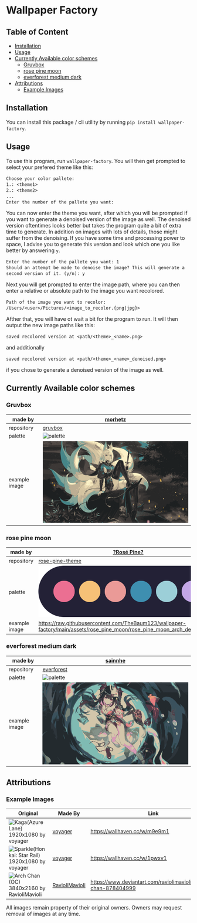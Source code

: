 # Wallpaper Factory

## Table of Content

-   [Installation](#Installation)
-   [Usage](#Usage)
-   [Currently Available color schemes](#Currently-Available-color-schemes)
    -   [Gruvbox](#Gruvbox)
    -   [rose pine moon](#rose-pine-moon)
    -   [everforest medium dark](#everforest-medium-dark)
-   [Attributions](#Attributions)
    -   [Example Images](#Example-Images)

## Installation

You can install this package / cli utility by running `pip install wallpaper-factory`.

## Usage

To use this program, run `wallpaper-factory`. You will then get prompted to select your prefered theme like this:

```
Choose your color pallete:
1.: <theme1>
2.: <theme2>
...
Enter the number of the pallete you want:
```

You can now enter the theme you want, after which you will be prompted if you want to generate a denoised version of the image as well. The denoised version oftentimes looks better but takes the program quite a bit of extra time to generate. In addition on images with lots of details, those might suffer from the denoising. If you have some time and processing power to space, I advise you to generate this version and look which one you like better by answering `y`.

```
Enter the number of the pallete you want: 1
Should an attempt be made to denoise the image? This will generate a second version of it. (y/n): y
```

Next you will get prompted to enter the image path, where you can then enter a relative or absolute path to the image you want recolored.

```
Path of the image you want to recolor: /Users/<user>/Pictures/<image_to_recolor.{png|jpg}>
```

Afther that, you will have ot wait a bit for the program to run. It will then output the new image paths like this:

```
saved recolored version at <path/<theme>_<name>.png>
```

and additionally

```
saved recolored version at <path/<theme>_<name>_denoised.png>
```

if you chose to generate a denoised version of the image as well.

## Currently Available color schemes

### Gruvbox

| made by       | [morhetz](https://github.com/morhetz)                                                                                                                                                     |
| ------------- | ----------------------------------------------------------------------------------------------------------------------------------------------------------------------------------------- |
| repository    | [gruvbox](https://github.com/morhetz/gruvbox)                                                                                                                                             |
| palette       | ![palette](https://camo.githubusercontent.com/72015eab40bd7a696e2802810d7519480d51a2fba75f0f873dc23b990eb860f8/687474703a2f2f692e696d6775722e636f6d2f776136363678672e706e67)              |
| example image | ![./assets/gruvbox/gruvbox_dark_medium_wallhaven-m9e9m1.png](https://raw.githubusercontent.com/TheBaum123/wallpaper-factory/main/assets/gruvbox/gruvbox_dark_medium_wallhaven-m9e9m1.png) |

### rose pine moon

| made by       | [?Rosé Pine?](https://rosepinetheme.com/)                                                                                  |
| ------------- | -------------------------------------------------------------------------------------------------------------------------- |
| repository    | [rose-pine-theme](https://github.com/rose-pine/rose-pine-theme)                                                            |
| palette       | ![palette](https://raw.githubusercontent.com/rose-pine/rose-pine-theme/main/assets/palette-moon.png)                       |
| example image | https://raw.githubusercontent.com/TheBaum123/wallpaper-factory/main/assets/rose_pine_moon/rose_pine_moon_arch_denoised.png |

### everforest medium dark

| made by       | [sainnhe](https://github.com/sainnhe)                                                                                                                                                                                         |
| ------------- | ----------------------------------------------------------------------------------------------------------------------------------------------------------------------------------------------------------------------------- |
| repository    | [everforest](https://github.com/sainnhe/everforest)                                                                                                                                                                           |
| palette       | ![palette](https://user-images.githubusercontent.com/58662350/214382352-cd7a4f63-e6ef-4575-82c0-a8b72aa37c0c.png)                                                                                                             |
| example image | ![./assets/everforest_dark_medium/everforest_dark_medium_wallhaven-1pwxv1.png](https://raw.githubusercontent.com/TheBaum123/wallpaper-factory/main/assets/everforest_dark_medium/everforest_dark_medium_wallhaven-1pwxv1.png) |

## Attributions

### Example Images

| Original                                                                                                                                                                                                                                                                                                                                                                                                                                                                                                                                                                                                                                                                                                                                                        | Made By                                                      | Link                                                              |
| --------------------------------------------------------------------------------------------------------------------------------------------------------------------------------------------------------------------------------------------------------------------------------------------------------------------------------------------------------------------------------------------------------------------------------------------------------------------------------------------------------------------------------------------------------------------------------------------------------------------------------------------------------------------------------------------------------------------------------------------------------------- | ------------------------------------------------------------ | ----------------------------------------------------------------- |
| ![Kaga(Azure Lane) 1920x1080 by voyager](https://w.wallhaven.cc/full/m9/wallhaven-m9e9m1.png)                                                                                                                                                                                                                                                                                                                                                                                                                                                                                                                                                                                                                                                                   | [voyager](https://wallhaven.cc/user/voyager)                 | https://wallhaven.cc/w/m9e9m1                                     |
| ![Sparkle(Honkai: Star Rail) 1920x1080 by voyager](https://w.wallhaven.cc/full/1p/wallhaven-1pwxv1.png)                                                                                                                                                                                                                                                                                                                                                                                                                                                                                                                                                                                                                                                         | [voyager](https://wallhaven.cc/user/voyager)                 | https://wallhaven.cc/w/1pwxv1                                     |
| ![Arch Chan (OC) 3840x2160 by RavioliMavioli](https://images-wixmp-ed30a86b8c4ca887773594c2.wixmp.com/f/dc42d389-b579-448b-a3cb-5e3c91516635/deiz9mv-a855d87e-88ce-48c0-8349-f533524424c7.png/v1/fill/w_1192,h_670,q_70,strp/arch_chan_by_raviolimavioli_deiz9mv-pre.jpg?token=eyJ0eXAiOiJKV1QiLCJhbGciOiJIUzI1NiJ9.eyJzdWIiOiJ1cm46YXBwOjdlMGQxODg5ODIyNjQzNzNhNWYwZDQxNWVhMGQyNmUwIiwiaXNzIjoidXJuOmFwcDo3ZTBkMTg4OTgyMjY0MzczYTVmMGQ0MTVlYTBkMjZlMCIsIm9iaiI6W1t7ImhlaWdodCI6Ijw9MjE2MCIsInBhdGgiOiJcL2ZcL2RjNDJkMzg5LWI1NzktNDQ4Yi1hM2NiLTVlM2M5MTUxNjYzNVwvZGVpejltdi1hODU1ZDg3ZS04OGNlLTQ4YzAtODM0OS1mNTMzNTI0NDI0YzcucG5nIiwid2lkdGgiOiI8PTM4NDAifV1dLCJhdWQiOlsidXJuOnNlcnZpY2U6aW1hZ2Uub3BlcmF0aW9ucyJdfQ.bdQYUHMDNZtEYjlfkhMp2Z_x6yIHDFhUEjNyCBdrcPM) | [RavioliMavioli](https://www.deviantart.com/raviolimavioli/) | https://www.deviantart.com/raviolimavioli/art/Arch-chan-878404999 |

All images remain property of their original owners. Owners may request removal of images at any time.
